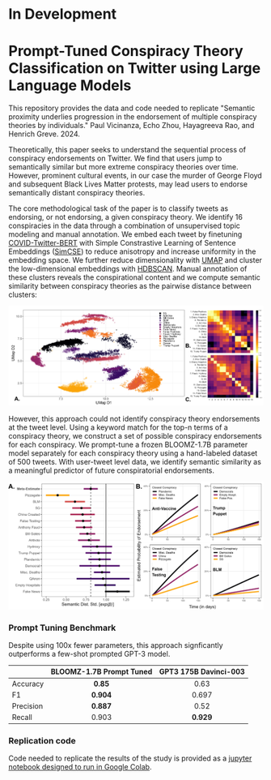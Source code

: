 # In Development

# Prompt-Tuned Conspiracy Theory Classification on Twitter using Large Language Models
This repository provides the data and code needed to replicate "Semantic proximity underlies progression in the endorsement of multiple conspiracy theories by individuals." Paul Vicinanza, Echo Zhou, Hayagreeva Rao, and Henrich Greve. 2024. 

Theoretically, this paper seeks to understand the sequential process of conspiracy endorsements on Twitter. We find that users jump to semantically similar but more extreme conspiracy theories over time. However, prominent cultural events, in our case the murder of George Floyd and subsequent Black Lives Matter protests, may lead users to endorse semantically distant conspiracy theories.

The core methodological task of the paper is to classify tweets as endorsing, or not endorsing, a given conspiracy theory. We identify 16 conspiracies in the data through a combination of unsupervised topic modeling and manual annotation. We embed each tweet by finetuning [COVID-Twitter-BERT](https://huggingface.co/digitalepidemiologylab/covid-twitter-bert-v2) with Simple Constrastive Learning of Sentence Embeddings ([SimCSE](https://aclanthology.org/2021.emnlp-main.552/)) to reduce anisotropy and increase uniformity in the embedding space. We further reduce dimensionality with [UMAP](https://arxiv.org/abs/1802.03426) and cluster the low-dimensional embeddings with [HDBSCAN](https://web.archive.org/web/20180721125619id_/https://www.theoj.org/joss-papers/joss.00205/10.21105.joss.00205.pdf). Manual annotation of these clusters reveals the conspirational content and we compute semantic similarity between conspiracy theories as the pairwise distance between clusters:

<p align="center">
<img src="./images/semantic_distance.png" width="800">
 </p>

However, this approach could not identify conspiracy theory endorsements at the tweet level. Using a keyword match for the top-n terms of a conspiracy theory, we construct a set of possible conspiracy endorsements for each conspiracy. We prompt-tune a frozen BLOOMZ-1.7B parameter model separately for each conspiracy theory using a hand-labeled dataset of 500 tweets. With user-tweet level data, we identify semantic similarity as a meaningful predictor of future conspiratorial endorsements.

<p align="center">
  <img src="./images/conspiracy_endorsements.png" width="600">
</p>


### Prompt Tuning Benchmark

Despite using 100x fewer parameters, this approach signficantly outperforms a few-shot prompted GPT-3 model. 

| | BLOOMZ-1.7B Prompt Tuned | GPT3 175B Davinci-003 | 
| :------------- | :-------------: | :-------------: | 
| Accuracy | **0.85** | 0.63 |
| F1 | **0.904** | 0.697 |
| Precision | **0.887** | 0.52 |
| Recall | 0.903 | **0.929** |

### Replication code

Code needed to replicate the results of the study is provided as a [jupyter notebook designed to run in Google Colab]((./prompt_tuned_conspiracies.ipynb)).
